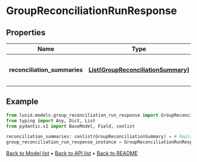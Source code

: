 # GroupReconciliationRunResponse

## Properties
Name | Type | Description | Notes
------------ | ------------- | ------------- | -------------
**reconciliation_summaries** | [**List[GroupReconciliationSummary]**](GroupReconciliationSummary.md) | One summary record for each of the \&quot;Holding\&quot; | \&quot;Transaction\&quot; | \&quot;Valuation\&quot; reconciliations performed | 
## Example

```python
from lusid.models.group_reconciliation_run_response import GroupReconciliationRunResponse
from typing import Any, Dict, List
from pydantic.v1 import BaseModel, Field, conlist

reconciliation_summaries: conlist(GroupReconciliationSummary) = # Replace with your value
group_reconciliation_run_response_instance = GroupReconciliationRunResponse(reconciliation_summaries=reconciliation_summaries)

```

[Back to Model list](../README.md#documentation-for-models) &#8226; [Back to API list](../README.md#documentation-for-api-endpoints) &#8226; [Back to README](../README.md)

